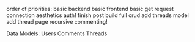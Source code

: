 


order of priorities:
basic backend
basic frontend
basic get request connection
aesthetics
auth!
finish post
build full crud
add threads model
add thread page
recursive commenting!


Data Models:
Users
Comments
Threads